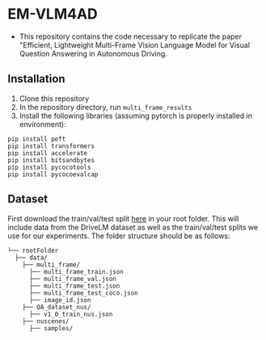 # EM-VLM4AD
* This repository contains the code necessary to replicate the paper "Efficient, Lightweight Multi-Frame Vision Language Model for Visual Question Answering in Autonomous Driving.
## Installation
1. Clone this repository
2. In the repository directory, run `multi_frame_results`
3. Install the following libraries (assuming pytorch is properly installed in environment):
```
pip install peft
pip install transformers
pip install accelerate
pip install bitsandbytes
pip install pycocotools
pip install pycocoevalcap
```
## Dataset
First download the train/val/test split [here](https://drive.google.com/file/d/1TyqlEY8_4lark86Y2cqUUMgCyCJvvFjN/view?usp=sharing) in your root folder. This will include data from the DriveLM dataset as well as the train/val/test splits we use for our experiments. The folder structure should be as follows:
```
└── rootFolder
  ├── data/
    ├── multi_frame/
      ├── multi_frame_train.json
      ├── multi_frame_val.json
      ├── multi_frame_test.json
      ├── multi_frame_test_coco.json
      ├── image_id.json
    ├── QA_dataset_nus/
      ├── v1_0_train_nus.json
    ├── nuscenes/
      ├── samples/
```
